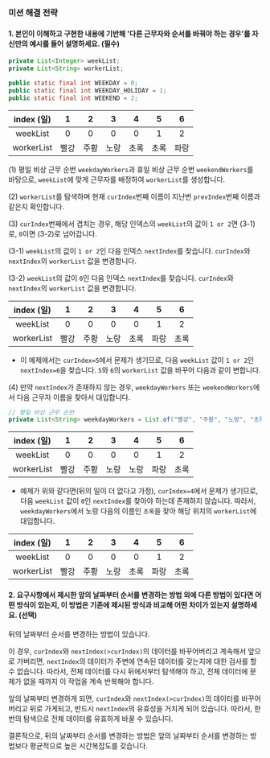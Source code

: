 ### 미션 해결 전략 
#### 1. 본인이 이해하고 구현한 내용에 기반해 '다른 근무자와 순서를 바꿔야 하는 경우'를 자신만의 예시를 들어 설명하세요. (필수)

```java
private List<Integer> weekList;
private List<String> workerList;

public static final int WEEKDAY = 0;
public static final int WEEKDAY_HOLIDAY = 1;
public static final int WEEKEND = 2;
```

| index (일)  |  1   | 2  | 3  |  4   |  5   |  6   |
|:----------:|:----:|:--:|:--:|:----:|:----:|:----:|
|  weekList  |  0   | 0  | 0  |  0   |  1   |  2   |
| workerList |  빨강  | 주황 | 노랑 |  초록  |  초록  |  파랑  |

(1) 평일 비상 근무 순번 `weekdayWorkers`과 휴일 비상 근무 순번 `weekendWorkers`를 바탕으로, `weekList`에 맞게 근무자를 배정하여 `workerList`를 생성합니다.

(2) `workerList`를 탐색하며 현재 `curIndex`번째 이름이 지난번 `prevIndex`번째 이름과 같은지 확인합니다.

(3) `curIndex`번째에서 겹치는 경우, 해당 인덱스의 `weekList`의 값이 `1 or 2`면 (3-1)로, `0`이면 (3-2)로 넘어갑니다.

(3-1) `weekList`의 값이 `1 or 2`인 다음 인덱스 `nextIndex`를 찾습니다. `curIndex`와 `nextIndex`의 `workerList` 값을 변경합니다.

(3-2) `weekList`의 값이 `0`인 다음 인덱스 `nextIndex`를 찾습니다. `curIndex`와 `nextIndex`의 `workerList` 값을 변경합니다.

| index (일)  |   1   |  2   |  3   |  4   | 5  |  6  |
|:----------:|:-----:|:----:|:----:|:----:|:--:|:---:|
|  weekList  |   0   |  0   |  0   |  0   | 1  |  2  |
| workerList |  빨강  | 주황 | 노랑 |  초록  | 파랑 | 초록  |

* 이 예제에서는 `curIndex=5`에서 문제가 생기므로, 다음 `weekList` 값이 `1 or 2`인 `nextIndex=6`을 찾습니다. `5`와 `6`의 `workerList` 값을 바꾸어 다음과 같이 변합니다.

(4) 만약 `nextIndex`가 존재하지 않는 경우, `weekdayWorkers` 또는 `weekendWorkers`에서 다음 근무자 이름을 찾아서 대입합니다.

```java
// 평일 비상 근무 순번
private List<String> weekdayWorkers = List.of("빨강", "주황", "노랑", "초록", "파랑");
```

| index (일)  |   1   |  2   |  3   |  4  |  5   |  6  |
|:----------:|:-----:|:----:|:----:|:---:|:----:|:---:|
|  weekList  |   0   |  0   |  0   |  0  |  1   |  2  |
| workerList |  빨강  | 주황 | 노랑 | 노랑  |  파랑  | 초록  |

* 예제가 위와 같다면(뒤의 일이 더 없다고 가정), `curIndex=4`에서 문제가 생기므로, 다음 `weekList` 값이 `0`인 `nextIndex`를 찾아야 하는데 존재하지 않습니다.
따라서, `weekdayWorkers`에서 노랑 다음의 이름인 `초록`을 찾아 해당 위치의 `workerList`에 대입합니다.

| index (일)  |   1   |  2   |  3   |  4   | 5  | 6  |
|:----------:|:-----:|:----:|:----:|:----:|:--:|:--:|
|  weekList  |   0   |  0   |  0   |  0   | 1  | 2  |
| workerList |  빨강  | 주황 | 노랑 |  초록  | 파랑 | 초록 |

#### 2. 요구사항에서 제시한 앞의 날짜부터 순서를 변경하는 방법 외에 다른 방법이 있다면 어떤 방식이 있는지, 이 방법은 기존에 제시된 방식과 비교해 어떤 차이가 있는지 설명하세요. (선택)

뒤의 날짜부터 순서를 변경하는 방법이 있습니다.

이 경우, `curIndex`와 `nextIndex(>curIndex)`의 데이터를 바꾸어버리고 계속해서 앞으로 가버리면, `nextIndex`의 데이터가 주변에 연속된 데이터를 갖는지에 대한 검사를 할 수 없습니다.
따라서, 전체 데이터를 다시 뒤에서부터 탐색해야 하고, 전체 데이터에 문제가 없을 때까지 이 작업을 계속 반복해야 합니다. 

앞의 날짜부터 변경하게 되면, `curIndex`와 `nextIndex(>curIndex)`의 데이터를 바꾸어버리고 뒤로 가게되고, 반드시 `nextIndex`의 유효성을 거치게 되어 있습니다.
따라서, 한 번의 탐색으로 전체 데이터를 유효하게 바꿀 수 있습니다.

결론적으로, 뒤의 날짜부터 순서를 변경하는 방법은 앞의 날짜부터 순서를 변경하는 방법보다 평균적으로 높은 시간복잡도를 갖습니다.
